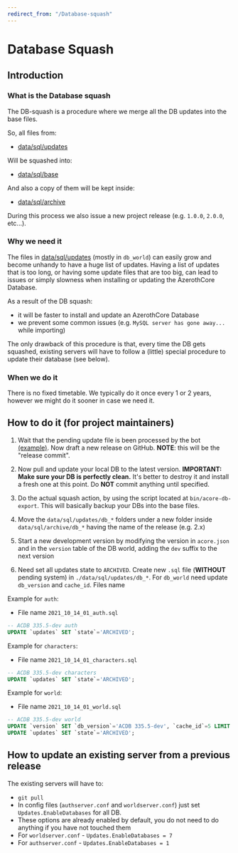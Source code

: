```yaml
---
redirect_from: "/Database-squash"
---
```


# Database Squash

## Introduction

### What is the Database squash

The DB-squash is a procedure where we merge all the DB updates into the base files.

So, all files from:

- [data/sql/updates](https://github.com/azerothcore/azerothcore-wotlk/tree/master/data/sql/updates)

Will be squashed into:

- [data/sql/base](https://github.com/azerothcore/azerothcore-wotlk/tree/master/data/sql/base)

And also a copy of them will be kept inside:

- [data/sql/archive](https://github.com/azerothcore/azerothcore-wotlk/tree/master/data/sql/archive)

During this process we also issue a new project release (e.g. `1.0.0`, `2.0.0`, etc...).

### Why we need it

The files in [data/sql/updates](https://github.com/azerothcore/azerothcore-wotlk/tree/master/data/sql/updates) (mostly in `db_world`) can easily grow and become unhandy to have a huge list of updates.
Having a list of updates that is too long, or having some update files that are too big, can lead to issues or simply slowness when installing or updating the AzerothCore Database.

As a result of the DB squash:

- it will be faster to install and update an AzerothCore Database
- we prevent some common issues (e.g. `MySQL server has gone away...` while importing)

The only drawback of this procedure is that, every time the DB gets squashed, existing servers will have to follow a (little) special procedure to update their database (see below).

### When we do it

There is no fixed timetable. We typically do it once every 1 or 2 years, however we might do it sooner in case we need it.

## How to do it (for project maintainers)

1) Wait that the pending update file is been processed by the bot [(example)](https://github.com/azerothcore/azerothcore-wotlk/commit/d9449c7a9954c3b973153dc5bf06a441c9036cb4).
   Now draft a new release on GitHub. **NOTE**: this will be the "release commit".

2) Now pull and update your local DB to the latest version. **IMPORTANT: Make sure your DB is perfectly clean.**
  It's better to destroy it and install a fresh one at this point. Do **NOT** commit anything until specified.

3) Do the actual squash action, by using the script located at `bin/acore-db-export`. This will basically backup your DBs into the base files.

4) Move the `data/sql/updates/db_*` folders under a new folder inside `data/sql/archive/db_*` having the name of the release (e.g. 2.x)

5) Start a new development version by modifying the version in `acore.json` and in the `version` table of the DB world, adding the `dev` suffix to the next version

6) Need set all updates state to `ARCHIVED`. Create new `.sql` file (**WITHOUT** pending system) in `./data/sql/updates/db_*`. For `db_world` need update `db_version` and `cache_id`.
Files name

Example for `auth`:
- File name `2021_10_14_01_auth.sql`
```sql
-- ACDB 335.5-dev auth
UPDATE `updates` SET `state`='ARCHIVED';
```

Example for `characters`:
- File name `2021_10_14_01_characters.sql`
```sql
-- ACDB 335.5-dev characters
UPDATE `updates` SET `state`='ARCHIVED';
```

Example for `world`:
- File name `2021_10_14_01_world.sql`
```sql
-- ACDB 335.5-dev world
UPDATE `version` SET `db_version`='ACDB 335.5-dev', `cache_id`=5 LIMIT 1;
UPDATE `updates` SET `state`='ARCHIVED';
```

## How to update an existing server from a previous release

The existing servers will have to:

- `git pull`
- In config files (`authserver.conf` and `worldserver.conf`) just set `Updates.EnableDatabases` for all DB.
- These options are already enabled by default, you do not need to do anything if you have not touched them 
- For `worldserver.conf` - `Updates.EnableDatabases = 7`
- For `authserver.conf` - `Updates.EnableDatabases = 1`
